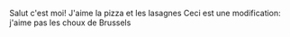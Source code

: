 Salut c'est moi!
J'aime la pizza et les lasagnes
Ceci est une modification: j'aime pas les choux de Brussels
